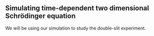 ## Simulating time-dependent two dimensional Schrödinger equation

We will be using our simulation to study the double-slit experiment. 
